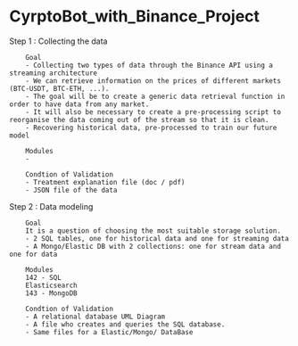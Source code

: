 # CyrptoBot_with_Binance_Project

Step 1 : Collecting the data

        Goal
        - Collecting two types of data through the Binance API using a streaming architecture
        - We can retrieve information on the prices of different markets (BTC-USDT, BTC-ETH, ...).
        - The goal will be to create a generic data retrieval function in order to have data from any market.
        - It will also be necessary to create a pre-processing script to reorganise the data coming out of the stream so that it is clean.
        - Recovering historical data, pre-processed to train our future model

        Modules
        - 

        Condtion of Validation
        - Treatment explanation file (doc / pdf)
        - JSON file of the data

Step 2 : Data modeling

        Goal
        It is a question of choosing the most suitable storage solution.
        - 2 SQL tables, one for historical data and one for streaming data
        - A Mongo/Elastic DB with 2 collections: one for stream data and one for data

        Modules
        142 - SQL
        Elasticsearch
        143 - MongoDB

        Condtion of Validation
        - A relational database UML Diagram 
        - A file who creates and queries the SQL database.
        - Same files for a Elastic/Mongo/ DataBase
